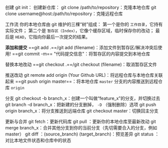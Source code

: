 
创建
git init： 创建新仓库：
git clone /path/to/repository：克隆本地仓库
git clone username@host:/path/to/repository：克隆远程仓库

工作流
你的本地仓库由 git 维护的三棵“树”组成：
第一个是你的 `工作目录`，它持有实际文件；
第二个是 `暂存区（Index）`，它像个缓存区域，临时保存你的改动；
最后是 `HEAD`，它指向你最后一次提交的结果。

**添加和提交**
==git add .==/git add (filename)：添加文件到暂存区/解决冲突后使用!
==git commit -m== "代码提交信息"：将暂存区的内容提交到本地仓库

替换本地改动
==git checkout .==/git checkout (filename)：取消暂存区文件

推送改动
git remote add origin (Your Github URL)：将远程仓库与本地仓库关联起来
==git push origin master==：将本地仓库 `master` 分支的内容推送到远程仓库 `origin`

分支
git checkout -b branch_x：创建一个叫做“feature_x”的分支，并切换过去
git branch -d branch_x：把新建的分支删掉， `-D` （强制删除）选项
git push origin branch_x：将分支推送到远端仓库
git checkout master：切换回主分支

更新与合并
git fetch：更新代码库
git pull ：更新你的本地仓库至最新改动
git merge branch_x：合并其他分支到你的当前分支（先切需要合入的分支，例如 master）
git diff ：(source_branch) (target_branch)：预览差异
git status ：对比本地文件状态和仓库中的状态





